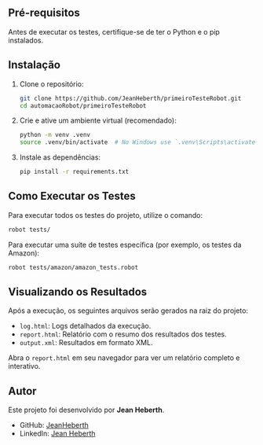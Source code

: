 
## Pré-requisitos

Antes de executar os testes, certifique-se de ter o Python e o pip instalados.

## Instalação

1.  Clone o repositório:
    ```bash
    git clone https://github.com/JeanHeberth/primeiroTesteRobot.git
    cd automacaoRobot/primeiroTesteRobot
    ```

2.  Crie e ative um ambiente virtual (recomendado):
    ```bash
    python -m venv .venv
    source .venv/bin/activate  # No Windows use `.venv\Scripts\activate`
    ```

3.  Instale as dependências:
    ```bash
    pip install -r requirements.txt
    ```

## Como Executar os Testes

Para executar todos os testes do projeto, utilize o comando:

```bash
robot tests/
```

Para executar uma suíte de testes específica (por exemplo, os testes da Amazon):

```bash
robot tests/amazon/amazon_tests.robot
```

## Visualizando os Resultados

Após a execução, os seguintes arquivos serão gerados na raiz do projeto:

-   `log.html`: Logs detalhados da execução.
-   `report.html`: Relatório com o resumo dos resultados dos testes.
-   `output.xml`: Resultados em formato XML.

Abra o `report.html` em seu navegador para ver um relatório completo e interativo.


## Autor

Este projeto foi desenvolvido por **Jean Heberth**.
- GitHub: [JeanHeberth](https://github.com/JeanHeberth)
- LinkedIn: [Jean Heberth](https://www.linkedin.com/in/jean-heberth-souza-vieira-725166150/)
